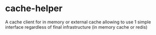 # cache-helper
A cache client for in memory or external cache allowing to use 1 simple interface regardless of final infrastructure (in memory cache or redis) 
